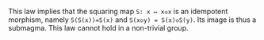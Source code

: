 This law implies that the squaring map `S: x ↦ x◇x` is an idempotent morphism, namely `S(S(x))=S(x)` and `S(x◇y) = S(x)◇S(y)`.  Its image is thus a submagma.  This law cannot hold in a non-trivial group.
